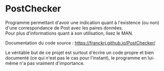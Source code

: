 # PostChecker

Programme permettant d'avoir une indication quant à l'existence (ou non) d'une correspondance de Post avec les paires données.  
Pour plus d'informations quant à son utilisation, lisez le MAN.

Documentation du code source : https://franckrj.github.io/PostChecker/

Le véritable but de ce projet est surtout d'écrire un code propre et bien documenté (ce qui n'est pas le cas pour l'instant), le programme en lui-même n'a pas vraiment d'importance.
